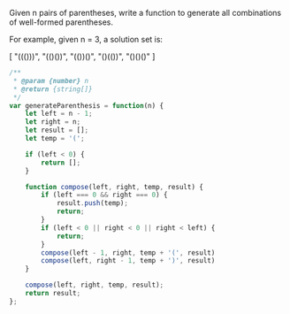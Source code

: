 Given n pairs of parentheses, write a function to generate all combinations of well-formed parentheses.

For example, given n = 3, a solution set is:

[
  "((()))",
  "(()())",
  "(())()",
  "()(())",
  "()()()"
]


```js
/**
 * @param {number} n
 * @return {string[]}
 */
var generateParenthesis = function(n) {
    let left = n - 1;
    let right = n;
    let result = [];
    let temp = '(';

    if (left < 0) {
        return [];
    }

    function compose(left, right, temp, result) {
        if (left === 0 && right === 0) {
            result.push(temp);
            return;
        }
        if (left < 0 || right < 0 || right < left) {
            return;
        }
        compose(left - 1, right, temp + '(', result)
        compose(left, right - 1, temp + ')', result)
    }

    compose(left, right, temp, result);
    return result;
};
```
